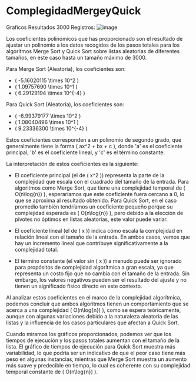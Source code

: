 # ComplegidadMergeyQuick

Graficos Resultados 3000 Registros:
![image](https://github.com/maikolUniversidad/ComplegidadMergeyQuick/assets/112012566/c5c68ac9-b7af-4d24-a342-fa10fb47583b)



Los coeficientes polinómicos que has proporcionado son el resultado de ajustar un polinomio a los datos recogidos de los pasos totales para los algoritmos Merge Sort y Quick Sort sobre listas aleatorias de diferentes tamaños, en este caso hasta un tamaño máximo de 3000.

Para Merge Sort (Aleatoria), los coeficientes son:
- \( -5.16020115 \times 10^2 \)
- \( 1.09757690 \times 10^1 \)
- \( 6.29129194 \times 10^{-4} \)

Para Quick Sort (Aleatoria), los coeficientes son:
- \( -6.99379177 \times 10^2 \)
- \( 1.08040496 \times 10^1 \)
- \( 9.23336300 \times 10^{-4} \)

Estos coeficientes corresponden a un polinomio de segundo grado, que generalmente tiene la forma \( ax^2 + bx + c \), donde 'a' es el coeficiente principal, 'b' es el coeficiente lineal, y 'c' es el término constante.

La interpretación de estos coeficientes es la siguiente:

- El coeficiente principal (el de \( x^2 \)) representa la parte de la complejidad que escala con el cuadrado del tamaño de la entrada. Para algoritmos como Merge Sort, que tiene una complejidad temporal de \( O(n\log{n}) \), esperaríamos que este coeficiente fuera cercano a 0, lo que se aproxima al resultado obtenido. Para Quick Sort, en el caso promedio también tendríamos un coeficiente pequeño porque su complejidad esperada es \( O(n\log{n}) \), pero debido a la elección de pivotes no óptimos en listas aleatorias, este valor puede variar.
  
- El coeficiente lineal (el de \( x \)) indica cómo escala la complejidad en relación lineal con el tamaño de la entrada. En ambos casos, vemos que hay un incremento lineal que contribuye significativamente a la complejidad total.

- El término constante (el valor sin \( x \)) a menudo puede ser ignorado para propósitos de complejidad algorítmica a gran escala, ya que representa un costo fijo que no cambia con el tamaño de la entrada. Sin embargo, los valores negativos pueden ser el resultado del ajuste y no tienen un significado físico directo en este contexto.

Al analizar estos coeficientes en el marco de la complejidad algorítmica, podemos concluir que ambos algoritmos tienen un comportamiento que se acerca a una complejidad \( O(n\log{n}) \), como se espera teóricamente, aunque con algunas variaciones debido a la naturaleza aleatoria de las listas y la influencia de los casos particulares que afectan a Quick Sort.

Cuando miramos los gráficos proporcionados, podemos ver que los tiempos de ejecución y los pasos totales aumentan con el tamaño de la lista. El gráfico de tiempos de ejecución para Quick Sort muestra más variabilidad, lo que podría ser un indicativo de que el peor caso tiene más peso en algunas instancias, mientras que Merge Sort muestra un aumento más suave y predecible en tiempo, lo cual es coherente con su complejidad temporal constante de \( O(n\log{n}) \).
